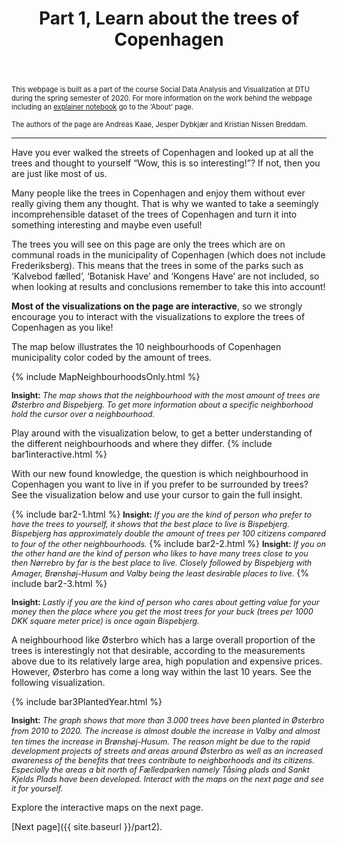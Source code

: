 ﻿---
layout: post
title: Part 1, Learn about the trees of Copenhagen
---
<span style="font-size:0.8em;">This webpage is built as a part of the course Social Data Analysis and Visualization at DTU during the spring semester of 2020. </span>
<span style="font-size:0.8em;">
For more information on the work behind the webpage including an [explainer notebook](https://nbviewer.jupyter.org/github/KristianBreddam/02806/blob/master/Final_Project/Explainer%20Notebook.ipynb) go to the ‘About’ page. </span>

<span style="font-size:0.8em;">The authors of the page are Andreas Kaae, Jesper Dybkjær and Kristian Nissen Breddam. </span>

*********

Have you ever walked the streets of Copenhagen and looked up at all the trees and thought to yourself “Wow, this is so interesting!”? If not, then you are just like most of us. 

Many people like the trees in Copenhagen and enjoy them without ever really giving them any thought. 
That is why we wanted to take a seemingly incomprehensible dataset of the trees of Copenhagen and turn it into something interesting and maybe even useful!

The trees you will see on this page are only the trees which are on communal roads in the municipality of Copenhagen (which does not include Frederiksberg). 
This means that the trees in some of the parks such as ‘Kalvebod fælled’, ‘Botanisk Have’ and ‘Kongens Have’ are not included, so when looking at results and conclusions remember to take this into account! 

**Most of the visualizations on the page are interactive**, so we strongly encourage you to interact with the visualizations to explore the trees of Copenhagen as you like!

The map below illustrates the 10 neighbourhoods of Copenhagen municipality color coded by the amount of trees.

{% include MapNeighbourhoodsOnly.html %}

<span style="font-size:0.9em;">**Insight:** *The map shows that the neighbourhood with the most amount of trees are Østerbro and Bispebjerg. To get more information about a specific neighborhood hold the cursor over a neighbourhood.*</span>

Play around with the visualization below, to get a better understanding of the different neighbourhoods and where they differ. 
{% include bar1interactive.html %}

With our new found knowledge, the question is which neighbourhood in Copenhagen you want to live in if you prefer to be surrounded by trees? See the visualization below and use your cursor to gain the full insight.  

{% include bar2-1.html %}
<span style="font-size:0.9em;">**Insight:** *If you are the kind of person who prefer to have the trees to yourself, it shows that the best place to live is Bispebjerg. Bispebjerg has approximately double the amount of trees per 100 citizens compared to four of the other neighbourhoods.* 
</span>
{% include bar2-2.html %}
<span style="font-size:0.9em;">**Insight:** *If you on the other hand are the kind of person who likes to have many trees close to you then Nørrebro by far is the best place to live. Closely followed by Bispebjerg with Amager, Brønshøj-Husum and Valby being the least desirable places to live.* 
</span>
{% include bar2-3.html %}

<span style="font-size:0.9em;">**Insight:** *Lastly if you are the kind of person who cares about getting value for your money then the place where you get the most trees for your buck (trees per 1000 DKK square meter price) is once again Bispebjerg.*</span>



A neighbourhood like Østerbro which has a large overall proportion of the trees is interestingly not that desirable, according to the measurements above due to its relatively large area, high population and expensive prices. However, Østerbro has come a long way within the last 10 years. See the following visualization. 

{% include bar3PlantedYear.html %}

<span style="font-size:0.9em;">**Insight:** *The graph shows that more than 3.000 trees have been planted in Østerbro from 2010 to 2020.*</span>
<span style="font-size:0.9em;">
*The increase is almost double the increase in Valby and almost ten times the increase in Brønshøj-Husum.*</span>
<span style="font-size:0.9em;">*The reason might be due to the rapid development projects of streets and areas around Østerbro as well as an increased awareness of the benefits that trees contribute to neighborhoods and its citizens.* </span>
<span style="font-size:0.9em;">*Especially the areas a bit north of Fælledparken namely Tåsing plads and Sankt Kjelds Plads have been developed. Interact with the maps on the next page and see it for yourself.*</span>

 

Explore the interactive maps on the next page.


[Next page]({{ site.baseurl }}/part2).